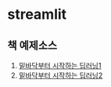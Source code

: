 # streamlit

## 책 예제소스
1. [밑바닥부터 시작하는 딥러닝1](https://github.com/WegraLee/deep-learning-from-scratch)
2. [밑바닥부터 시작하는 딥러닝2](https://github.com/WegraLee/deep-learning-from-scratch-2/tree/master)
